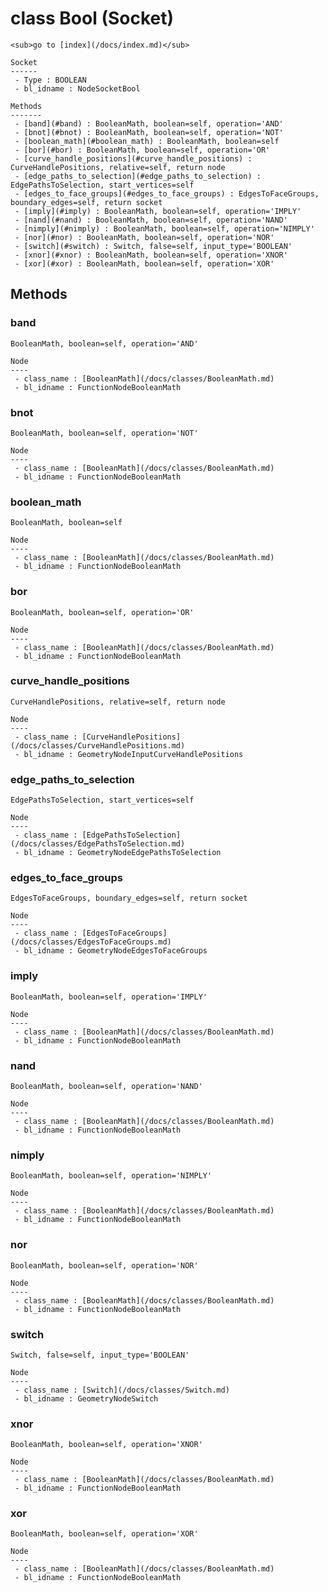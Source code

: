 # class Bool (Socket)

    <sub>go to [index](/docs/index.md)</sub>
    
    Socket
    ------
     - Type : BOOLEAN
     - bl_idname : NodeSocketBool
    
    Methods
    -------
     - [band](#band) : BooleanMath, boolean=self, operation='AND'
     - [bnot](#bnot) : BooleanMath, boolean=self, operation='NOT'
     - [boolean_math](#boolean_math) : BooleanMath, boolean=self
     - [bor](#bor) : BooleanMath, boolean=self, operation='OR'
     - [curve_handle_positions](#curve_handle_positions) : CurveHandlePositions, relative=self, return node
     - [edge_paths_to_selection](#edge_paths_to_selection) : EdgePathsToSelection, start_vertices=self
     - [edges_to_face_groups](#edges_to_face_groups) : EdgesToFaceGroups, boundary_edges=self, return socket
     - [imply](#imply) : BooleanMath, boolean=self, operation='IMPLY'
     - [nand](#nand) : BooleanMath, boolean=self, operation='NAND'
     - [nimply](#nimply) : BooleanMath, boolean=self, operation='NIMPLY'
     - [nor](#nor) : BooleanMath, boolean=self, operation='NOR'
     - [switch](#switch) : Switch, false=self, input_type='BOOLEAN'
     - [xnor](#xnor) : BooleanMath, boolean=self, operation='XNOR'
     - [xor](#xor) : BooleanMath, boolean=self, operation='XOR'
    
## Methods

### band

    BooleanMath, boolean=self, operation='AND'
    
    Node
    ----
     - class_name : [BooleanMath](/docs/classes/BooleanMath.md)
     - bl_idname : FunctionNodeBooleanMath
    
### bnot

    BooleanMath, boolean=self, operation='NOT'
    
    Node
    ----
     - class_name : [BooleanMath](/docs/classes/BooleanMath.md)
     - bl_idname : FunctionNodeBooleanMath
    
### boolean_math

    BooleanMath, boolean=self
    
    Node
    ----
     - class_name : [BooleanMath](/docs/classes/BooleanMath.md)
     - bl_idname : FunctionNodeBooleanMath
    
### bor

    BooleanMath, boolean=self, operation='OR'
    
    Node
    ----
     - class_name : [BooleanMath](/docs/classes/BooleanMath.md)
     - bl_idname : FunctionNodeBooleanMath
    
### curve_handle_positions

    CurveHandlePositions, relative=self, return node
    
    Node
    ----
     - class_name : [CurveHandlePositions](/docs/classes/CurveHandlePositions.md)
     - bl_idname : GeometryNodeInputCurveHandlePositions
    
### edge_paths_to_selection

    EdgePathsToSelection, start_vertices=self
    
    Node
    ----
     - class_name : [EdgePathsToSelection](/docs/classes/EdgePathsToSelection.md)
     - bl_idname : GeometryNodeEdgePathsToSelection
    
### edges_to_face_groups

    EdgesToFaceGroups, boundary_edges=self, return socket
    
    Node
    ----
     - class_name : [EdgesToFaceGroups](/docs/classes/EdgesToFaceGroups.md)
     - bl_idname : GeometryNodeEdgesToFaceGroups
    
### imply

    BooleanMath, boolean=self, operation='IMPLY'
    
    Node
    ----
     - class_name : [BooleanMath](/docs/classes/BooleanMath.md)
     - bl_idname : FunctionNodeBooleanMath
    
### nand

    BooleanMath, boolean=self, operation='NAND'
    
    Node
    ----
     - class_name : [BooleanMath](/docs/classes/BooleanMath.md)
     - bl_idname : FunctionNodeBooleanMath
    
### nimply

    BooleanMath, boolean=self, operation='NIMPLY'
    
    Node
    ----
     - class_name : [BooleanMath](/docs/classes/BooleanMath.md)
     - bl_idname : FunctionNodeBooleanMath
    
### nor

    BooleanMath, boolean=self, operation='NOR'
    
    Node
    ----
     - class_name : [BooleanMath](/docs/classes/BooleanMath.md)
     - bl_idname : FunctionNodeBooleanMath
    
### switch

    Switch, false=self, input_type='BOOLEAN'
    
    Node
    ----
     - class_name : [Switch](/docs/classes/Switch.md)
     - bl_idname : GeometryNodeSwitch
    
### xnor

    BooleanMath, boolean=self, operation='XNOR'
    
    Node
    ----
     - class_name : [BooleanMath](/docs/classes/BooleanMath.md)
     - bl_idname : FunctionNodeBooleanMath
    
### xor

    BooleanMath, boolean=self, operation='XOR'
    
    Node
    ----
     - class_name : [BooleanMath](/docs/classes/BooleanMath.md)
     - bl_idname : FunctionNodeBooleanMath
    